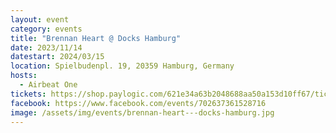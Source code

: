 ```yaml
---
layout: event
category: events
title: "Brennan Heart @ Docks Hamburg"
date: 2023/11/14
datestart: 2024/03/15
location: Spielbudenpl. 19, 20359 Hamburg, Germany
hosts:
  - Airbeat One
tickets: https://shop.paylogic.com/621e34a63b2048688aa50a153d10ff67/tickets
facebook: https://www.facebook.com/events/702637361528716
image: /assets/img/events/brennan-heart---docks-hamburg.jpg
---
```

